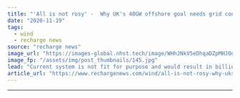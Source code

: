 ```yaml
---
title: "'All is not rosy' -  Why UK's 40GW offshore goal needs grid connections regime overhaul"
date: "2020-11-19"
tags: 
  - wind
  - recharge news
source: "recharge news"
image_url: "https://images-global.nhst.tech/image/WHhJNkV5eDhqaDZpMHJOdjNpYVB2ZDNrNE1YWEREUThTM0VzZDZ0Ym41Yz0=/nhst/binary/69f31f6a22852576396b4c859386a480"
image_fp: "/assets/img/post_thumbnails/145.jpg"
lead: "Current system is not fit for purpose and would result in billions of pounds sterling of unnecessary expenditure, writes Christopher Hopson"
article_url: "https://www.rechargenews.com/wind/all-is-not-rosy-why-uks-40gw-offshore-goal-needs-grid-connections-regime-overhaul/2-1-915198"
---
```


---
